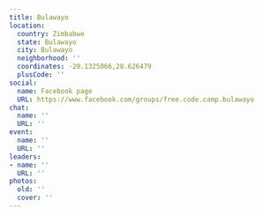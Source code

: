 ```yaml
---
title: Bulawayo
location:
  country: Zimbabwe
  state: Bulawayo
  city: Bulawayo
  neighborhood: ''
  coordinates: -20.1325066,28.626479
  plusCode: ''
social:
  name: Facebook page
  URL: https://www.facebook.com/groups/free.code.camp.bulawayo
chat:
  name: ''
  URL: ''
event:
  name: ''
  URL: ''
leaders:
- name: ''
  URL: ''
photos:
  old: ''
  cover: ''
---
```

